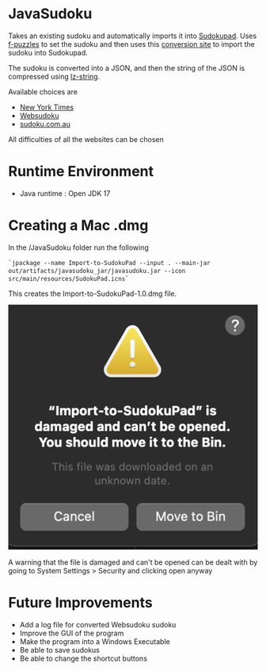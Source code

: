 # JavaSudoku
Takes an existing sudoku and automatically imports it into
[Sudokupad](https://app.crackingthecryptic.com/).
Uses [f-puzzles](https://www.f-puzzles.com/) to set
the sudoku and then uses this [conversion site](https://marktekfan.github.io/sudokupad-penpa-import/)
to import the sudoku into Sudokupad. 

The sudoku is converted into a JSON, and then the string of the 
JSON is compressed using [lz-string](https://github.com/tommyettinger/BlazingChain).

Available choices are 
- [New York Times](https://www.nytimes.com/puzzles/sudoku)
- [Websudoku](https://www.websudoku.com/)
- [sudoku.com.au](https://sudoku.com.au/)

All difficulties of all the websites can be chosen

# Runtime Environment
- Java runtime : Open JDK 17

# Creating a Mac .dmg

In the /JavaSudoku folder run the following 
    
    `jpackage --name Import-to-SudokuPad --input . --main-jar out/artifacts/javasudoku_jar/javasudoku.jar --icon src/main/resources/SudokuPad.icns`
This creates the Import-to-SudokuPad-1.0.dmg file.

![warning image](/src/main/resources/Warning.png)

A warning that the file is damaged and can't be opened can be dealt with by going to System Settings > Security and clicking open anyway

# Future Improvements
- Add a log file for converted Websudoku sudoku
- Improve the GUI of the program
- Make the program into a Windows Executable
- Be able to save sudokus
- Be able to change the shortcut buttons